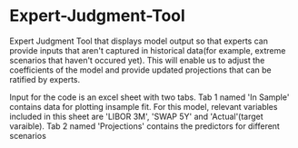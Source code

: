# Expert-Judgment-Tool
Expert Judgment Tool that displays model output so that experts can provide inputs that aren't captured in historical data(for example, extreme scenarios that haven't occured yet). This will enable us to adjust the coefficients of the model and provide updated projections that can be ratified by experts.

Input for the code is an excel sheet with two tabs. Tab 1 named 'In Sample' contains data for plotting insample fit. For this model, relevant variables included in this sheet are 'LIBOR 3M', 'SWAP 5Y' and 'Actual'(target varaible). Tab 2 named 'Projections' contains the predictors for different scenarios

